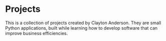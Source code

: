 # Projects
This is a collection of projects created by Clayton Anderson. They are small Python applications, built while learning how to develop software that can improve business efficiencies. 
